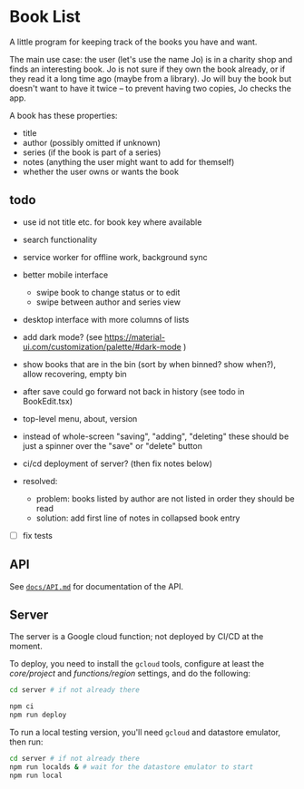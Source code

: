 # Book List

A little program for keeping track of the books you have and want.

The main use case: the user (let's use the name Jo) is in a charity shop and finds an interesting book. Jo is not sure if they own the book already, or if they read it a long time ago (maybe from a library). Jo will buy the book but doesn't want to have it twice – to prevent having two copies, Jo checks the app.

A book has these properties:

* title
* author (possibly omitted if unknown)
* series (if the book is part of a series)
* notes (anything the user might want to add for themself)
* whether the user owns or wants the book

## todo

* use id not title etc. for book key where available
* search functionality
* service worker for offline work, background sync
* better mobile interface
   - swipe book to change status or to edit
   - swipe between author and series view
* desktop interface with more columns of lists
* add dark mode? (see https://material-ui.com/customization/palette/#dark-mode )
* show books that are in the bin (sort by when binned? show when?), allow recovering, empty bin
* after save could go forward not back in history (see todo in BookEdit.tsx)
* top-level menu, about, version
* instead of whole-screen "saving", "adding", "deleting" these should be just a spinner over the "save" or "delete" button
* ci/cd deployment of server? (then fix notes below)

* resolved:
   - problem: books listed by author are not listed in order they should be read
   - solution: add first line of notes in collapsed book entry

- [ ] fix tests

## API

See [`docs/API.md`](docs/API.md) for documentation of the API.

## Server

The server is a Google cloud function; not deployed by CI/CD at the moment.

To deploy, you need to install the `gcloud` tools, configure at least the
_core/project_ and _functions/region_ settings, and do the following:

```sh
cd server # if not already there

npm ci
npm run deploy
```

To run a local testing version, you'll need `gcloud` and datastore emulator,
then run:

```sh
cd server # if not already there
npm run localds & # wait for the datastore emulator to start
npm run local
```
